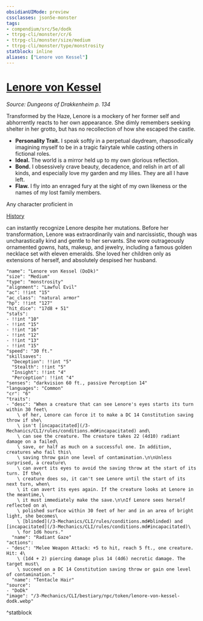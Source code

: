 ```yaml
---
obsidianUIMode: preview
cssclasses: json5e-monster
tags:
- compendium/src/5e/dodk
- ttrpg-cli/monster/cr/6
- ttrpg-cli/monster/size/medium
- ttrpg-cli/monster/type/monstrosity
statblock: inline
aliases: ["Lenore von Kessel"]
---
```

# [Lenore von Kessel](3-Mechanics\CLI\bestiary\npc/lenore-von-kessel-dodk.md)
*Source: Dungeons of Drakkenheim p. 134*  

Transformed by the Haze, Lenore is a mockery of her former self and abhorrently reacts to her own appearance. She dimly remembers seeking shelter in her grotto, but has no recollection of how she escaped the castle.

- **Personality Trait.** I speak softly in a perpetual daydream, rhapsodically imagining myself to be in a tragic fairytale while casting others in fictional roles.  
- **Ideal.** The world is a mirror held up to my own glorious reflection.  
- **Bond.** I obsessively crave beauty, decadence, and relish in art of all kinds, and especially love my garden and my lilies. They are all I have left.  
- **Flaw.** I fly into an enraged fury at the sight of my own likeness or the names of my lost family members.  

Any character proficient in

[History](/3-Mechanics/CLI/rules/skills.md#History)

can instantly recognize Lenore despite her mutations. Before her transformation, Lenore was extraordinarily vain and narcissistic, though was uncharastically kind and gentle to her servants. She wore outrageously ornamented gowns, hats, makeup, and jewelry, including a famous golden necklace set with eleven emeralds. She loved her children only as extensions of herself, and absolutely despised her husband.

```statblock
"name": "Lenore von Kessel (DoDk)"
"size": "Medium"
"type": "monstrosity"
"alignment": "Lawful Evil"
"ac": !!int "15"
"ac_class": "natural armor"
"hp": !!int "127"
"hit_dice": "17d8 + 51"
"stats":
- !!int "10"
- !!int "15"
- !!int "16"
- !!int "12"
- !!int "13"
- !!int "15"
"speed": "30 ft."
"skillsaves":
  "Deception": !!int "5"
  "Stealth": !!int "5"
  "Insight": !!int "4"
  "Perception": !!int "4"
"senses": "darkvision 60 ft., passive Perception 14"
"languages": "Common"
"cr": "6"
"traits":
- "desc": "When a creature that can see Lenore's eyes starts its turn within 30 feet\
    \ of her, Lenore can force it to make a DC 14 Constitution saving throw if she\
    \ isn't [incapacitated](/3-Mechanics/CLI/rules/conditions.md#incapacitated) and\
    \ can see the creature. The creature takes 22 (4d10) radiant damage on a failed\
    \ save, or half as much on a successful one. In addition, creatures who fail this\
    \ saving throw gain one level of contamination.\n\nUnless surprised, a creature\
    \ can avert its eyes to avoid the saving throw at the start of its turn. If the\
    \ creature does so, it can't see Lenore until the start of its next turn, when\
    \ it can avert its eyes again. If the creature looks at Lenore in the meantime,\
    \ it must immediately make the save.\n\nIf Lenore sees herself reflected on a\
    \ polished surface within 30 feet of her and in an area of bright light, she becomes\
    \ [blinded](/3-Mechanics/CLI/rules/conditions.md#blinded) and [incapacitated](/3-Mechanics/CLI/rules/conditions.md#incapacitated)\
    \ for 1d6 hours."
  "name": "Radiant Gaze"
"actions":
- "desc": "Melee Weapon Attack: +5 to hit, reach 5 ft., one creature. Hit: 4\
    \ (1d4 + 2) piercing damage plus 14 (4d6) necrotic damage. The target must\
    \ succeed on a DC 14 Constitution saving throw or gain one level of contamination."
  "name": "Tentacle Hair"
"source":
- "DoDk"
"image": "/3-Mechanics/CLI/bestiary/npc/token/lenore-von-kessel-dodk.webp"
```
^statblock